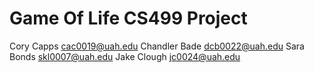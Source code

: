 # Game Of Life CS499 Project

Cory Capps cac0019@uah.edu
Chandler Bade dcb0022@uah.edu
Sara Bonds skl0007@uah.edu
Jake Clough jc0024@uah.edu

